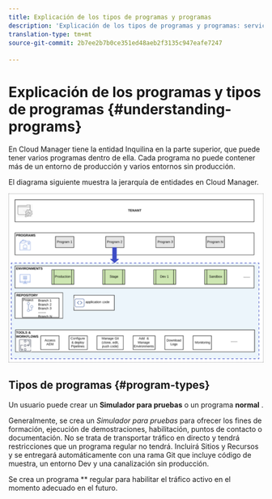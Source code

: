 ```yaml
---
title: Explicación de los tipos de programas y programas
description: 'Explicación de los tipos de programas y programas: servicios en la nube'
translation-type: tm+mt
source-git-commit: 2b7ee2b7b0ce351ed48aeb2f3135c947eafe7247

---
```



# Explicación de los programas y tipos de programas {#understanding-programs}

En Cloud Manager tiene la entidad Inquilina en la parte superior, que puede tener varios programas dentro de ella.  Cada programa no puede contener más de un entorno de producción y varios entornos sin producción.

El diagrama siguiente muestra la jerarquía de entidades en Cloud Manager.

![](assets/program_types.png)

## Tipos de programas {#program-types}

Un usuario puede crear un **Simulador para pruebas** o un programa **normal** .

Generalmente, se crea un *Simulador para pruebas* para ofrecer los fines de formación, ejecución de demostraciones, habilitación, puntos de contacto o documentación. No se trata de transportar tráfico en directo y tendrá restricciones que un programa regular no tendrá. Incluirá Sitios y Recursos y se entregará automáticamente con una rama Git que incluye código de muestra, un entorno Dev y una canalización sin producción.

Se crea un programa ** regular para habilitar el tráfico activo en el momento adecuado en el futuro.